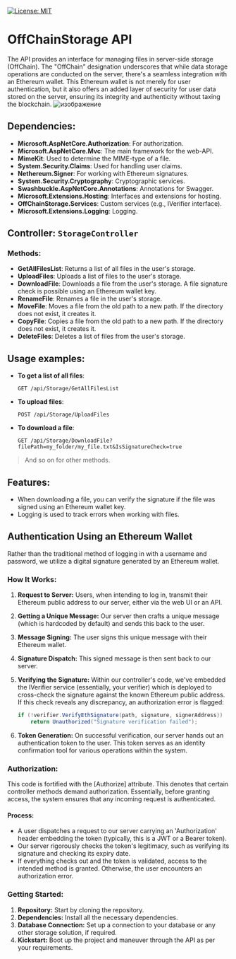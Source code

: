 [![License: MIT](https://img.shields.io/badge/License-MIT-yellow.svg)](https://opensource.org/licenses/MIT)
# OffChainStorage API

The API provides an interface for managing files in server-side storage (OffChain). 
The "OffChain" designation underscores that while data storage operations are conducted on the server, there's a seamless integration with an Ethereum wallet.
This Ethereum wallet is not merely for user authentication, but it also offers an added layer of security for user data stored on the server, ensuring its integrity and authenticity without taxing the blockchain.
![изображение](https://github.com/X3nX3n/Ethereum-OffChain-Storage/assets/47632045/dcbdae15-ba8e-4505-a46f-bef492c86c87)


## Dependencies:
- **Microsoft.AspNetCore.Authorization**: For authorization.
- **Microsoft.AspNetCore.Mvc**: The main framework for the web-API.
- **MimeKit**: Used to determine the MIME-type of a file.
- **System.Security.Claims**: Used for handling user claims.
- **Nethereum.Signer**: For working with Ethereum signatures.
- **System.Security.Cryptography**: Cryptographic services.
- **Swashbuckle.AspNetCore.Annotations**: Annotations for Swagger.
- **Microsoft.Extensions.Hosting**: Interfaces and extensions for hosting.
- **OffChainStorage.Services**: Custom services (e.g., IVerifier interface).
- **Microsoft.Extensions.Logging**: Logging.

## Controller: `StorageController`

### Methods:

- **GetAllFilesList**: Returns a list of all files in the user's storage.
- **UploadFiles**: Uploads a list of files to the user's storage.
- **DownloadFile**: Downloads a file from the user's storage. A file signature check is possible using an Ethereum wallet key.
- **RenameFile**: Renames a file in the user's storage.
- **MoveFile**: Moves a file from the old path to a new path. If the directory does not exist, it creates it.
- **CopyFile**: Copies a file from the old path to a new path. If the directory does not exist, it creates it.
- **DeleteFiles**: Deletes a list of files from the user's storage.

## Usage examples:

- **To get a list of all files**: 
  ```
  GET /api/Storage/GetAllFilesList
  ```

- **To upload files**: 
  ```
  POST /api/Storage/UploadFiles
  ```

- **To download a file**: 
  ```
  GET /api/Storage/DownloadFile?filePath=my_folder/my_file.txt&IsSignatureCheck=true
  ```

> And so on for other methods.

## Features:
- When downloading a file, you can verify the signature if the file was signed using an Ethereum wallet key.
- Logging is used to track errors when working with files.


## Authentication Using an Ethereum Wallet

Rather than the traditional method of logging in with a username and password, we utilize a digital signature generated by an Ethereum wallet.

### How It Works:
1. **Request to Server:** Users, when intending to log in, transmit their Ethereum public address to our server, either via the web UI or an API.
  
2. **Getting a Unique Message:** Our server then crafts a unique message (which is hardcoded by default) and sends this back to the user.
   
3. **Message Signing:** The user signs this unique message with their Ethereum wallet.
   
4. **Signature Dispatch:** This signed message is then sent back to our server.
    
5. **Verifying the Signature:** Within our controller's code, we've embedded the IVerifier service (essentially, your verifier) which is deployed to cross-check the signature against the known Ethereum public address. If this check reveals any discrepancy, an authorization error is flagged: 
    ```csharp
    if (!verifier.VerifyEthSignature(path, signature, signerAddress))
        return Unauthorized("Signature verification failed");
    ```

6. **Token Generation:** On successful verification, our server hands out an authentication token to the user. This token serves as an identity confirmation tool for various operations within the system.

### Authorization:

This code is fortified with the [Authorize] attribute. This denotes that certain controller methods demand authorization. Essentially, before granting access, the system ensures that any incoming request is authenticated.

#### Process:
- A user dispatches a request to our server carrying an 'Authorization' header embedding the token (typically, this is a JWT or a Bearer token).
- Our server rigorously checks the token's legitimacy, such as verifying its signature and checking its expiry date.
- If everything checks out and the token is validated, access to the intended method is granted. Otherwise, the user encounters an authorization error.

### Getting Started:

1. **Repository:** Start by cloning the repository.
2. **Dependencies:** Install all the necessary dependencies.
3. **Database Connection:** Set up a connection to your database or any other storage solution, if required.
4. **Kickstart:** Boot up the project and maneuver through the API as per your requirements.
